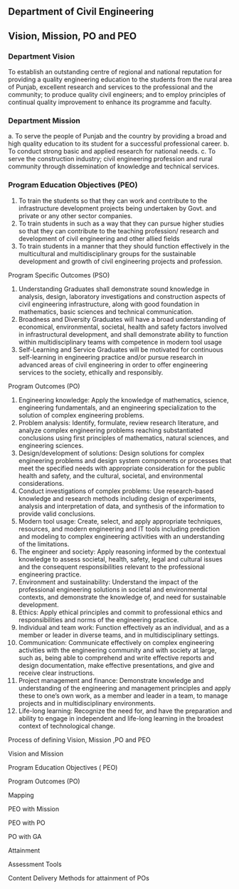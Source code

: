 ## Department of Civil Engineering

## Vision, Mission, PO and PEO

### Department Vision

To establish an outstanding centre of regional and national reputation for providing a quality engineering education to the students from the rural area of Punjab, excellent research and services to the professional and the community; to produce quality civil engineers; and to employ principles of continual quality improvement to enhance its programme and faculty.

### Department Mission
a. To serve the people of Punjab and the country by providing a broad and high quality education to its student for a successful professional career.
b. To conduct strong basic and applied research for national needs.
c. To serve the construction industry; civil engineering profession and rural community through dissemination of knowledge and technical services.

### Program Education Objectives (PEO)
1. To train the students so that they can work and contribute to the infrastructure development projects being undertaken by Govt. and private or any other sector companies.
2. To train students in such as a way that they can pursue higher studies so that they can contribute to the teaching profession/ research and development of civil engineering and other allied fields
3. To train students in a manner that they should function effectively in the multicultural and multidisciplinary groups for the sustainable development and growth of civil engineering projects and profession.

Program Specific Outcomes (PSO)
1. Understanding
Graduates shall demonstrate sound knowledge in analysis, design, laboratory investigations and construction aspects of civil engineering infrastructure, along with good foundation in mathematics, basic sciences and technical communication.
2. Broadness and Diversity
Graduates will have a broad understanding of economical, environmental, societal, health and safety factors involved in infrastructural development, and shall demonstrate ability to function within multidisciplinary teams with competence in modern tool usage
3. Self-Learning and Service
Graduates will be motivated for continuous self-learning in engineering practice and/or pursue research in advanced areas of civil engineering in order to offer engineering services to the society, ethically and responsibly.

Program Outcomes (PO)
1. Engineering knowledge: Apply the knowledge of mathematics, science, engineering fundamentals, and an engineering specialization to the solution of complex engineering problems.
2. Problem analysis: Identify, formulate, review research literature, and analyze complex engineering problems reaching substantiated conclusions using first principles of mathematics, natural sciences, and engineering sciences.
3. Design/development of solutions: Design solutions for complex engineering problems and design system components or processes that meet the specified needs with appropriate consideration for the public health and safety, and the cultural, societal, and environmental considerations.
4. Conduct investigations of complex problems: Use research-based knowledge and research methods including design of experiments, analysis and interpretation of data, and synthesis of the information to provide valid conclusions.
5. Modern tool usage: Create, select, and apply appropriate techniques, resources, and modern engineering and IT tools including prediction and modeling to complex engineering activities with an understanding of the limitations.
6. The engineer and society: Apply reasoning informed by the contextual knowledge to assess societal, health, safety, legal and cultural issues and the consequent responsibilities relevant to the professional engineering practice.
7. Environment and sustainability: Understand the impact of the professional engineering solutions in societal and environmental contexts, and demonstrate the knowledge of, and need for sustainable development.
8. Ethics: Apply ethical principles and commit to professional ethics and responsibilities and norms of the engineering practice.
9. Individual and team work: Function effectively as an individual, and as a member or leader in diverse teams, and in multidisciplinary settings.
10. Communication: Communicate effectively on complex engineering activities with the engineering community and with society at large, such as, being able to comprehend and write effective reports and design documentation, make effective presentations, and give and receive clear instructions.
11. Project management and finance: Demonstrate knowledge and understanding of the engineering and management principles and apply these to one’s own work, as a member and leader in a team, to manage projects and in multidisciplinary environments.
12. Life-long learning: Recognize the need for, and have the preparation and ability to engage in independent and life-long learning in the broadest context of technological change.

Process of defining Vision, Mission ,PO and PEO

Vision and Mission

Program Education Objectives ( PEO)

Program Outcomes (PO)

Mapping

PEO with Mission

PEO with PO

PO with GA

Attainment

Assessment Tools

Content Delivery Methods for attainment of POs
